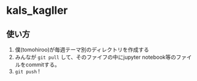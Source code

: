 # kals_kagller  

## 使い方
1. 僕(tomohiroo)が毎週テーマ別のディレクトリを作成する
2. みんなが `git pull` して、そのファイフの中にjupyter notebook等のファイルをcommitする。
3. `git push` !
